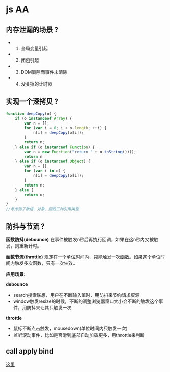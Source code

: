# js AA

## 内存泄漏的场景 ?

- 1. 全局变量引起
- 2. 闭包引起
- 3. DOM删除而事件未清除
- 4. 没关掉的计时器

## 实现一个深拷贝 ?

```js
function deepCopy(o) {
    if (o instanceof Array) {
        var n = [];
        for (var i = 0; i < o.length; ++i) {
            n[i] = deepCopy(o[i]);
        }
        return n;
    } else if (o instanceof Function) {
        var n = new Function("return " + o.toString())();
        return n
    } else if (o instanceof Object) {
        var n = {}
        for (var i in o) {
            n[i] = deepCopy(o[i]);
        }
        return n;
    } else {
        return o;
    }
}
//考虑到了数组、对象、函数三种引用类型
```

## 防抖与节流 ?
**函数防抖(debounce)** 在事件被触发n秒后再执行回调，如果在这n秒内又被触发，则重新计时。

**函数节流(throttle)** 规定在一个单位时间内，只能触发一次函数。如果这个单位时间内触发多次函数，只有一次生效。

**应用场景**:

**debounce**

- search搜索联想，用户在不断输入值时，用防抖来节约请求资源
- window触发resize的时候，不断的调整浏览器窗口大小会不断的触发这个事件，用防抖来让其只触发一次

**throttle**

- 鼠标不断点击触发，mousedown(单位时间内只触发一次)
- 监听滚动事件，比如是否滑到底部自动加载更多，用throttle来判断

## call apply bind 
[这里](diy.html#call)




